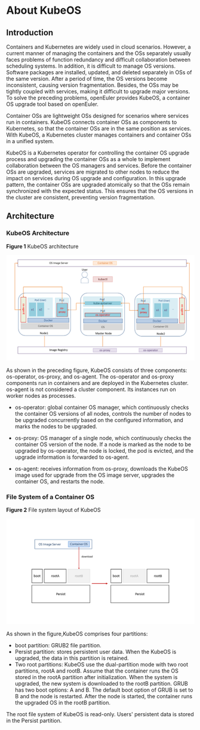 # About KubeOS

## Introduction

Containers and Kubernetes are widely used in cloud scenarios. However, a current manner of managing the containers and the OSs separately usually faces problems of function redundancy and difficult collaboration between scheduling systems. In addition, it is difficult to manage OS versions. Software packages are installed, updated, and deleted separately in OSs of the same version. After a period of time, the OS versions become inconsistent, causing version fragmentation. Besides, the OSs may be tightly coupled with services, making it difficult to upgrade major versions. To solve the preceding problems, openEuler provides KubeOS, a container OS upgrade tool based on openEuler.

Container OSs are lightweight OSs designed for scenarios where services run in containers. KubeOS connects container OSs as components to Kubernetes, so that the container OSs are in the same position as services. With KubeOS, a Kubernetes cluster manages containers and container OSs in a unified system.

KubeOS is a Kubernetes operator for controlling the container OS upgrade process and upgrading the container OSs as a whole to implement collaboration between the OS managers and services. Before the container OSs are upgraded, services are migrated to other nodes to reduce the impact on services during OS upgrade and configuration. In this upgrade pattern, the container OSs are upgraded atomically so that the OSs remain synchronized with the expected status. This ensures that the OS versions in the cluster are consistent, preventing version fragmentation.

## Architecture

### KubeOS Architecture

**Figure 1** KubeOS architecture

![](./figures/kubeos-architecture-en.png)

As shown in the preceding figure, KubeOS consists of three components: os-operator, os-proxy, and os-agent. The os-operator and os-proxy components run in containers and are deployed in the Kubernetes cluster. os-agent is not considered a cluster component. Its instances run on worker nodes as processes.

- os-operator: global container OS manager, which continuously checks the container OS versions of all nodes, controls the number of nodes to be upgraded concurrently based on the configured information, and marks the nodes to be upgraded.

- os-proxy: OS manager of a single node, which continuously checks the container OS version of the node. If a node is marked as the node to be upgraded by os-operator, the node is locked, the pod is evicted, and the upgrade information is forwarded to os-agent.

- os-agent: receives information from os-proxy, downloads the KubeOS image used for upgrade from the OS image server, upgrades the container OS, and restarts the node.


### File System of a Container OS

**Figure 2** File system layout of KubeOS

![](./figures/file-system-layout-of-kubeos-en.png)

As shown in the figure,KubeOS comprises four partitions:

- boot partition: GRUB2 file partition.
- Persist partition: stores persistent user data. When the KubeOS is upgraded, the data in this partition is retained.
- Two root partitions: KubeOS use the dual-partition mode with two root partitions, rootA and rootB. Assume that the container runs the OS stored in the rootA partition after initialization. When the system is upgraded, the new system is downloaded to the rootB partition. GRUB has two boot options: A and B. The default boot option of GRUB is set to B and the node is restarted. After the node is started, the container runs the upgraded OS in the rootB partition.

The root file system of KubeOS is read-only. Users' persistent data is stored in the Persist partition.
